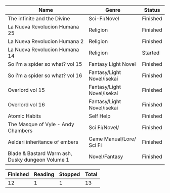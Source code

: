 |Name|Genre|Status|
|--|--|--|
|The infinite and the Divine|Sci-Fi/Novel|Finished|
|La Nueva Revolucion Humana 25|Religion|Finished|
|La Nueva Revolucion Humana 2|Religion|Finished|
|La Nueva Revolucion Humana 14|Religion|Started|
|So i'm a spider so what? vol 15|Fantasy Light Novel| Finished|
|So i'm a spider so what? vol 16|Fantasy/Light Novel/isekai| Finished|
|Overlord vol 15|Fantasy/Light Novel/isekai| Finished|
|Overlord vol 16|Fantasy/Light Novel/isekai| Finished|
|Atomic Habits|Self Help|Finished|
|The Masque of Vyle - Andy Chambers|Sci Fi/Novel/|Finished|
|Aeldari inheritance of embers|Game Manual/Lore/ Sci Fi|Finished|
|Blade & Bastard Warm ash, Dusky dungeon Volume 1|Novel/Fantasy|Finished|

|Finished|Reading|Stopped|Total|
|--|--|--|--|
|12|1|1|13|
